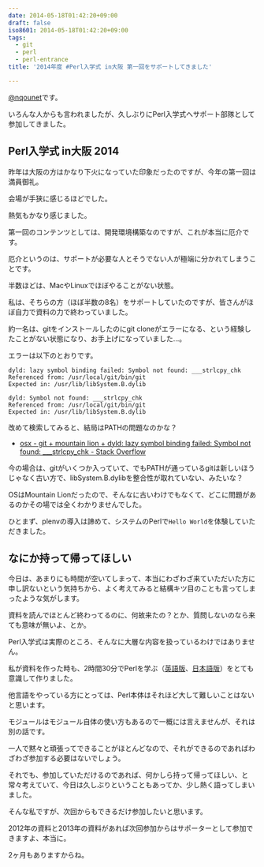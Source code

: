 ```yaml
---
date: 2014-05-18T01:42:20+09:00
draft: false
iso8601: 2014-05-18T01:42:20+09:00
tags:
  - git
  - perl
  - perl-entrance
title: '2014年度 #Perl入学式 in大阪 第一回をサポートしてきました'

---
```


<p><a href="https://twitter.com/nqounet">@nqounet</a>です。</p>

<p>いろんな人からも言われましたが、久しぶりにPerl入学式へサポート部隊として参加してきました。</p>



<h2>Perl入学式 in大阪 2014</h2>

<p>昨年は大阪の方はかなり下火になっていた印象だったのですが、今年の第一回は満員御礼。</p>

<p>会場が手狭に感じるほどでした。</p>

<p>熱気もかなり感じました。</p>

<p>第一回のコンテンツとしては、開発環境構築なのですが、これが本当に厄介です。</p>

<p>厄介というのは、サポートが必要な人とそうでない人が極端に分かれてしまうことです。</p>

<p>半数ほどは、MacやLinuxでほぼやることがない状態。</p>

<p>私は、そちらの方（ほぼ半数の8名）をサポートしていたのですが、皆さんがほぼ自力で資料の力で終わっていました。</p>

<p>約一名は、gitをインストールしたのにgit cloneがエラーになる、という経験したことがない状態になり、お手上げになっていました…。</p>

<p>エラーは以下のとおりです。</p>

```
dyld: lazy symbol binding failed: Symbol not found: ___strlcpy_chk
Referenced from: /usr/local/git/bin/git
Expected in: /usr/lib/libSystem.B.dylib

dyld: Symbol not found: ___strlcpy_chk
Referenced from: /usr/local/git/bin/git
Expected in: /usr/lib/libSystem.B.dylib
```

<p>改めて検索してみると、結局はPATHの問題なのかな？</p>

<ul>
<li><a href="http://stackoverflow.com/questions/22920497/git-mountain-lion-dyld-lazy-symbol-binding-failed-symbol-not-found-str">osx - git + mountain lion + dyld: lazy symbol binding failed: Symbol not found: ___strlcpy_chk - Stack Overflow</a></li>
</ul>

<p>今の場合は、gitがいくつか入っていて、でもPATHが通っているgitは新しいほうじゃなく古い方で、libSystem.B.dylibを整合性が取れていない、みたいな？</p>

<p>OSはMountain Lionだったので、そんなに古いわけでもなくて、どこに問題があるのかその場では全くわかりませんでした。</p>

<p>ひとまず、plenvの導入は諦めて、システムのPerlで<code>Hello World</code>を体験していただきました。</p>

<h2>なにか持って帰ってほしい</h2>

<p>今日は、あまりにも時間が空いてしまって、本当にわざわざ来ていただいた方に申し訳ないという気持ちから、よく考えてみると結構キツ目のことも言ってしまったような気がします。</p>

<p>資料を読んでほとんど終わってるのに、何故来たの？とか、質問しないのなら来ても意味が無いよ、とか。</p>

<p>Perl入学式は実際のところ、そんなに大層な内容を扱っているわけではありません。</p>

<p>私が資料を作った時も、2時間30分でPerlを学ぶ（<a href="http://qntm.org/files/perl/perl.html" title="Learn Perl in about 2 hours 30 minutes">英語版</a>、<a href="http://qntm.org/files/perl/perl_jp.html" title="2時間半で学ぶPerl">日本語版</a>）をとても意識して作りました。</p>

<p>他言語をやっている方にとっては、Perl本体はそれほど大して難しいことはないと思います。</p>

<p>モジュールはモジュール自体の使い方もあるので一概には言えませんが、それは別の話です。</p>

<p>一人で黙々と頑張ってできることがほとんどなので、それができるのであればわざわざ参加する必要はないでしょう。</p>

<p>それでも、参加していただけるのであれば、何かしら持って帰ってほしい、と常々考えていて、今日は久しぶりということもあってか、少し熱く語ってしまいました。</p>

<p>そんな私ですが、次回からもできるだけ参加したいと思います。</p>

<p>2012年の資料と2013年の資料があれば次回参加からはサポーターとして参加できますよ、本当に。</p>

<p>2ヶ月もありますからね。</p>
    	